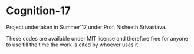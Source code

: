 # Cognition-17

Project undertaken in Summer'17 under Prof. Nisheeth Srivastava.

These codes are available under MIT license and therefore free for anyone to use till the time the work is cited by whoever uses it.

